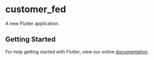# customer_fed

A new Flutter application.

## Getting Started

For help getting started with Flutter, view our online
[documentation](https://flutter.io/).
